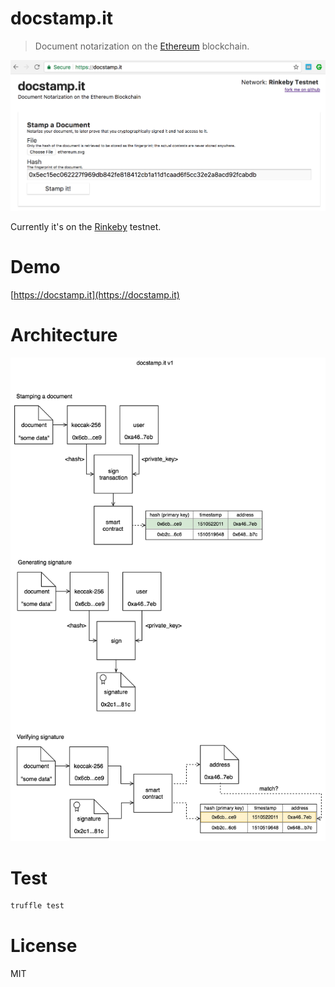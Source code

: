 # docstamp.it

> Document notarization on the [Ethereum](https://ethereum.org/) blockchain.

<a href="https://docstamp.it"><img src="./public/assets/screenshot.png" width="700" /></a>

Currently it's on the [Rinkeby](https://www.rinkeby.io) testnet.

# Demo

[https://docstamp.it](https://docstamp.it)

# Architecture

<img src="./public/assets/diagrams/docstampit.png" width="700" /></a>

# Test

```bash
truffle test
```

# License

MIT
